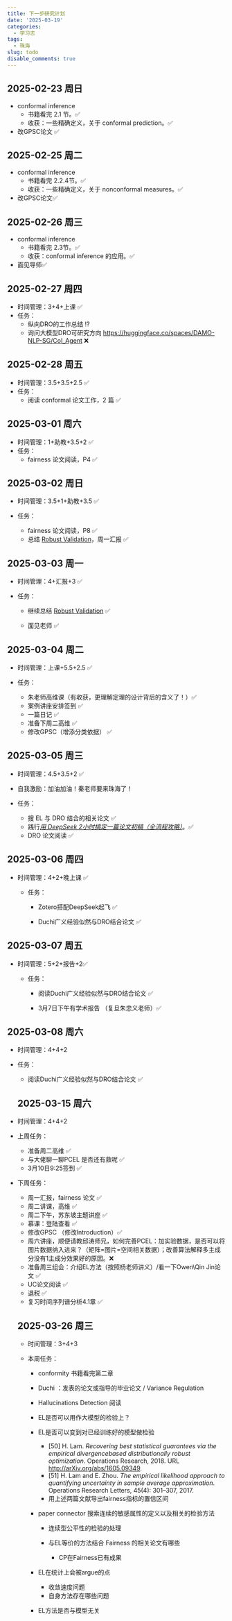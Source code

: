 ```yaml
---
title: 下一步研究计划
date: '2025-03-19'
categories:
  - 学习志
tags:
  - 珠海
slug: todo
disable_comments: true
---
```


## 2025-02-23 周日
- conformal inference 
  - 书籍看完 2.1 节。✅
  - 收获：一些精确定义，关于 conformal prediction。✅
- 改GPSC论文 ✅

## 2025-02-25 周二

- conformal inference 
  - 书籍看完 2.2.4节。✅
  - 收获：一些精确定义，关于 nonconformal measures。✅
- 改GPSC论文✅

## 2025-02-26 周三

- conformal inference 
  - 书籍看完 2.3节。✅
  - 收获：conformal inference 的应用。✅
- 面见导师✅

## 2025-02-27 周四

- 时间管理：3+4+上课  ✅
- 任务：
  - 纵向DRO的工作总结 ⁉️
  - 询问大模型DRO可研究方向 https://huggingface.co/spaces/DAMO-NLP-SG/CoI_Agent ❌

## 2025-02-28 周五

- 时间管理：3.5+3.5+2.5 ✅
- 任务：
  - 阅读 conformal 论文工作，2 篇 ✅

## 2025-03-01 周六

- 时间管理：1+助教+3.5+2  ✅
- 任务：
  - fairness 论文阅读，P4 ✅

## 2025-03-02 周日

- 时间管理：3.5+1+助教+3.5 ✅ 

- 任务：

  - fairness 论文阅读，P8 ✅
  - 总结 [Robust Validation](https://arxiv.org/abs/2008.04267)，周一汇报 ✅

## 2025-03-03 周一

- 时间管理：4+汇报+3 ✅

- 任务：

  - 继续总结 [Robust Validation](https://arxiv.org/abs/2008.04267) ✅

  - 面见老师 ✅
  
## 2025-03-04 周二

  - 时间管理：上课+5.5+2.5 ✅
  
  - 任务：
  
    - 朱老师高维课（有收获，更理解定理的设计背后的含义了！）✅
    - 案例讲座安排签到 ✅
    - 一篇日记 ✅
    - 准备下周二高维 ✅
    - 修改GPSC（增添分类依据）  ✅
    

## 2025-03-05 周三

  - 时间管理：4.5+3.5+2 ✅
  - 自我激励：加油加油！秦老师要来珠海了！
  - 任务：
  
    - 搜 EL 与 DRO 结合的相关论文 ✅
    - 践行[*用 DeepSeek 2小时搞定一篇论文初稿（全流程攻略）*](https://mp.weixin.qq.com/s/qotV2ZzFR65mqca6l96elw)。✅
    - DRO 论文阅读 ✅

## 2025-03-06 周四

- 时间管理：4+2+晚上课 ✅
  
  - 任务：
  
    - Zotero搭配DeepSeek起飞 ✅
  
    - Duchi广义经验似然与DRO结合论文 ✅
  
## 2025-03-07 周五

- 时间管理：5+2+报告+2✅
  
  - 任务：
  
    - 阅读Duchi广义经验似然与DRO结合论文 ✅
  
    - 3月7日下午有学术报告  （复旦朱忠义老师）✅
  
## 2025-03-08 周六

- 时间管理：4+4+2
  
- 任务：
  
  - 阅读Duchi广义经验似然与DRO结合论文 ✅
    
  ## 2025-03-15 周六
  
- 时间管理：4+4+2
- 上周任务：
  - 准备周二高维 ✅
  - 与大佬聊一聊PCEL 是否还有救呢 ✅
  - 3月10日9:25签到 ✅
- 下周任务：
    - 周一汇报，fairness 论文 ✅
    - 周二讲课，高维 ✅
    - 周二下午，苏东坡主题讲座 ✅
    - 慕课：登陆查看 ✅
    - 修改GPSC （修改Introduction）✅
    - 周六讲座，顺便请教邱涛师兄，如何完善PCEL：加实验数据，是否可以将图片数据纳入进来？（矩阵=图片=空间相关数据）；改善算法解释多主成分没有1主成分效果好的原因。❌
    - 准备周三组会：介绍EL方法（按照杨老师讲义）/看一下Owen\Qin Jin论文 ✅
    - UC论文阅读 ✅
    - 退税 ✅
    - 复习时间序列谱分析4.1章 ✅


  ## 2025-03-26 周三

  - 时间管理：3+4+3

  - 本周任务：
  
    - conformity 书籍看完第二章 
    
    - Duchi ：发表的论文或指导的毕业论文 / Variance Regulation
    
    - Hallucinations Detection 阅读
    
    - EL是否可以用作大模型的检验上？
    
    - EL是否可以变到对已经训练好的模型做检验
    
      - [50] H. Lam. *Recovering best statistical guarantees via the empirical divergencebased distributionally robust optimization*. Operations Research, 2018. URL http://arXiv.org/abs/1605.09349.  
      - [51] H. Lam and E. Zhou. *The empirical likelihood approach to quantifying uncertainty in sample average approximation*. Operations Research Letters, 45(4): 301–307, 2017.
      - 用上述两篇文献导出fairness指标的置信区间
    
    - paper connector 搜索连续的敏感属性的定义以及相关的检验方法
    
      - 连续型公平性的检验的处理
    
      - 与EL等价的方法结合 Fairness 的相关论文有哪些
        - CP在Fairness已有成果
    
    - EL在统计上会被argue的点
    
      - 收敛速度问题
      - 自身方法存在哪些问题
    
    - EL方法是否与模型无关
    
      

